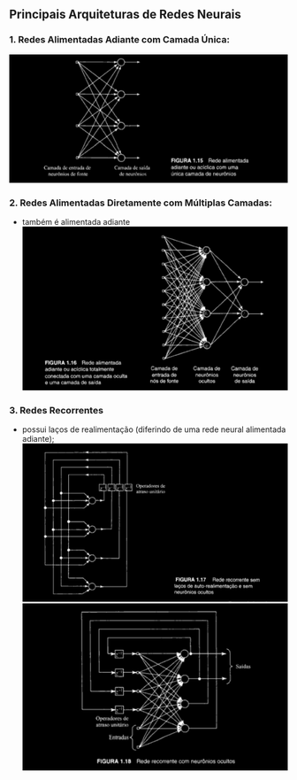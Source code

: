 ## Principais Arquiteturas de Redes Neurais

### 1. Redes Alimentadas Adiante com Camada Única:
![](../imagens/arquiteturas-1.png)


### 2. Redes Alimentadas Diretamente com Múltiplas Camadas:
- também é alimentada adiante \
![](../imagens/arquiteturas-2.png)

### 3. Redes Recorrentes
- possui laços de realimentação (diferindo de uma rede neural alimentada adiante);
![](../imagens/arquiteturas-3.png)
![](../imagens/arquiteturas-4.png)

